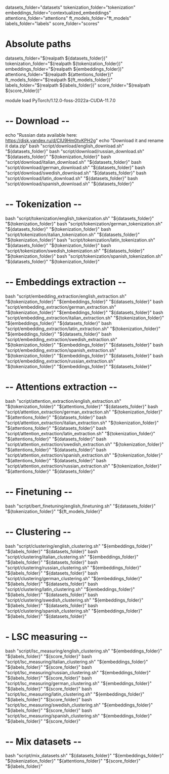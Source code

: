 datasets_folder="datasets"
tokenization_folder="tokenization"
embeddings_folder="contextualized_embeddings"
attentions_folder="attentions"
ft_models_folder="ft_models"
labels_folder="labels"
score_folder="scores"

# Absolute paths
datasets_folder="$(realpath ${datasets_folder})"
tokenization_folder="$(realpath ${tokenization_folder})"
embeddings_folder="$(realpath ${embeddings_folder})"
attentions_folder="$(realpath ${attentions_folder})"
ft_models_folder="$(realpath ${ft_models_folder})"
labels_folder="$(realpath ${labels_folder})"
score_folder="$(realpath ${score_folder})"

module load PyTorch/1.12.0-foss-2022a-CUDA-11.7.0

# -- Download --
echo "Russian data available here: https://disk.yandex.ru/d/CIU9Hm0tvKPH2g"
echo "Download it and rename it data.zip"
bash "script/download/english_download.sh" "${datasets_folder}"
bash "script/download/russian_download.sh" "${datasets_folder}" "${tokenization_folder}"
bash "script/download/italian_download.sh" "${datasets_folder}"
bash "script/download/german_download.sh" "${datasets_folder}"
bash "script/download/swedish_download.sh" "${datasets_folder}"
bash "script/download/latin_download.sh" "${datasets_folder}"
bash "script/download/spanish_download.sh" "${datasets_folder}"

# -- Tokenization --
bash "script/tokenization/english_tokenization.sh" "${datasets_folder}" "${tokenization_folder}"
bash "script/tokenization/german_tokenization.sh" "${datasets_folder}" "${tokenization_folder}"
bash "script/tokenization/italian_tokenization.sh" "${datasets_folder}" "${tokenization_folder}"
bash "script/tokenization/latin_tokenization.sh" "${datasets_folder}" "${tokenization_folder}"
bash "script/tokenization/swedish_tokenization.sh" "${datasets_folder}" "${tokenization_folder}"
bash "script/tokenization/spanish_tokenization.sh" "${datasets_folder}" "${tokenization_folder}"

# -- Embeddings extraction --
bash "script/embedding_extraction/english_extraction.sh" "${tokenization_folder}" "${embeddings_folder}" "${datasets_folder}"
bash "script/embedding_extraction/german_extraction.sh" "${tokenization_folder}" "${embeddings_folder}" "${datasets_folder}"
bash "script/embedding_extraction/italian_extraction.sh" "${tokenization_folder}" "${embeddings_folder}" "${datasets_folder}"
bash "script/embedding_extraction/latin_extraction.sh" "${tokenization_folder}" "${embeddings_folder}" "${datasets_folder}"
bash "script/embedding_extraction/swedish_extraction.sh" "${tokenization_folder}" "${embeddings_folder}" "${datasets_folder}"
bash "script/embedding_extraction/spanish_extraction.sh" "${tokenization_folder}" "${embeddings_folder}" "${datasets_folder}"
bash "script/embedding_extraction/russian_extraction.sh" "${tokenization_folder}" "${embeddings_folder}" "${datasets_folder}"

# -- Attentions extraction --
bash "script/attention_extraction/english_extraction.sh" "${tokenization_folder}" "${attentions_folder}" "${datasets_folder}"
bash "script/attention_extraction/german_extraction.sh" "${tokenization_folder}" "${attentions_folder}" "${datasets_folder}"
bash "script/attention_extraction/italian_extraction.sh" "${tokenization_folder}" "${attentions_folder}" "${datasets_folder}"
bash "script/attention_extraction/latin_extraction.sh" "${tokenization_folder}" "${attentions_folder}" "${datasets_folder}"
bash "script/attention_extraction/swedish_extraction.sh" "${tokenization_folder}" "${attentions_folder}" "${datasets_folder}"
bash "script/attention_extraction/spanish_extraction.sh" "${tokenization_folder}" "${attentions_folder}" "${datasets_folder}"
bash "script/attention_extraction/russian_extraction.sh" "${tokenization_folder}" "${attentions_folder}" "${datasets_folder}"

# -- Finetuning --
bash "script/bert_finetuning/english_finetuning.sh" "${datasets_folder}" "${tokenization_folder}" "${ft_models_folder}"

# -- Clustering --
bash "script/clustering/english_clustering.sh" "${embeddings_folder}" "${labels_folder}" "${datasets_folder}"
bash "script/clustering/italian_clustering.sh" "${embeddings_folder}" "${labels_folder}" "${datasets_folder}"
bash "script/clustering/russian_clustering.sh" "${embeddings_folder}" "${labels_folder}" "${datasets_folder}"
bash "script/clustering/german_clustering.sh" "${embeddings_folder}" "${labels_folder}" "${datasets_folder}"
bash "script/clustering/latin_clustering.sh" "${embeddings_folder}" "${labels_folder}" "${datasets_folder}"
bash "script/clustering/swedish_clustering.sh" "${embeddings_folder}" "${labels_folder}" "${datasets_folder}"
bash "script/clustering/spanish_clustering.sh" "${embeddings_folder}" "${labels_folder}" "${datasets_folder}"

# - LSC measuring --
bash "script/lsc_measuring/english_clustering.sh" "${embeddings_folder}" "${labels_folder}" "${score_folder}"
bash "script/lsc_measuring/italian_clustering.sh" "${embeddings_folder}" "${labels_folder}" "${score_folder}"
bash "script/lsc_measuring/russian_clustering.sh" "${embeddings_folder}" "${labels_folder}" "${score_folder}"
bash "script/lsc_measuring/german_clustering.sh" "${embeddings_folder}" "${labels_folder}" "${score_folder}"
bash "script/lsc_measuring/latin_clustering.sh" "${embeddings_folder}" "${labels_folder}" "${score_folder}"
bash "script/lsc_measuring/swedish_clustering.sh" "${embeddings_folder}" "${labels_folder}" "${score_folder}"
bash "script/lsc_measuring/spanish_clustering.sh" "${embeddings_folder}" "${labels_folder}" "${score_folder}"

# -- Mix datasets --
bash "script/mix_datasets.sh" "${datasets_folder}" "${embeddings_folder}" "${tokenization_folder}" "${attentions_folder}" "${score_folder}" "${labels_folder}"